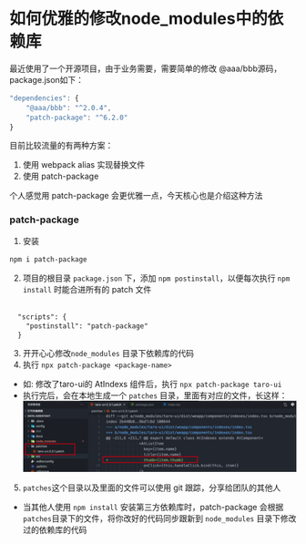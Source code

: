 # 如何优雅的修改node_modules中的依赖库

最近使用了一个开源项目，由于业务需要，需要简单的修改 @aaa/bbb源码，package.json如下：

```js
"dependencies": {
    "@aaa/bbb": "^2.0.4",
    "patch-package": "^6.2.0"
}
```

目前比较流量的有两种方案：

1. 使用 webpack alias 实现替换文件
2. 使用 patch-package


个人感觉用 patch-package 会更优雅一点，今天核心也是介绍这种方法

### patch-package
1. 安装

```bash
npm i patch-package 
```

2. 项目的根目录 `package.json` 下，添加 `npm postinstall`，以便每次执行 `npm install` 时能合进所有的 patch 文件

```

  "scripts": {
  	"postinstall": "patch-package" 
  }
```

3. 开开心心修改`node_modules` 目录下依赖库的代码
4. 执行 `npx patch-package <package-name>`

* 如: 修改了taro-ui的 AtIndexs 组件后，执行 `npx patch-package taro-ui`
* 执行完后，会在本地生成一个 `patches` 目录，里面有对应的文件，长这样：
![图片1](./img/nodemodules.png)


5. `patches`这个目录以及里面的文件可以使用 git 跟踪，分享给团队的其他人

* 当其他人使用 `npm install` 安装第三方依赖库时，patch-package 会根据 `patches`目录下的文件，将你改好的代码同步跟新到 `node_modules` 目录下修改过的依赖库的代码
